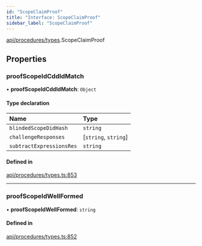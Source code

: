 ```yaml
---
id: "ScopeClaimProof"
title: "Interface: ScopeClaimProof"
sidebar_label: "ScopeClaimProof"
---
```


[api/procedures/types](../../../../../modules/API/Procedures/Types/Types.md).ScopeClaimProof

## Properties

### proofScopeIdCddIdMatch

• **proofScopeIdCddIdMatch**: `Object`

#### Type declaration

| Name | Type |
| :------ | :------ |
| `blindedScopeDidHash` | `string` |
| `challengeResponses` | [`string`, `string`] |
| `subtractExpressionsRes` | `string` |

#### Defined in

[api/procedures/types.ts:853](https://github.com/PolymeshAssociation/polymesh-sdk/blob/f8a937f04/src/api/procedures/types.ts#L853)

___

### proofScopeIdWellFormed

• **proofScopeIdWellFormed**: `string`

#### Defined in

[api/procedures/types.ts:852](https://github.com/PolymeshAssociation/polymesh-sdk/blob/f8a937f04/src/api/procedures/types.ts#L852)

